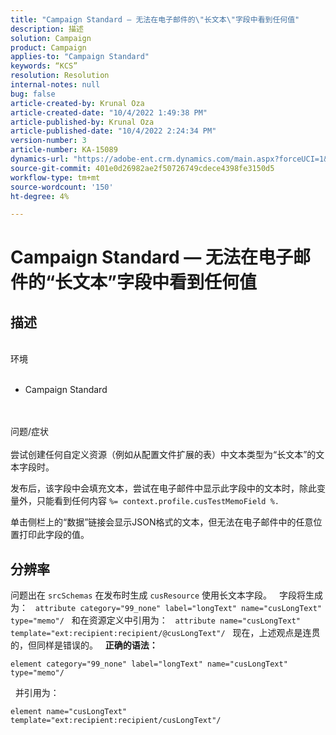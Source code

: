 ```yaml
---
title: "Campaign Standard — 无法在电子邮件的\"长文本\"字段中看到任何值"
description: 描述
solution: Campaign
product: Campaign
applies-to: "Campaign Standard"
keywords: “KCS”
resolution: Resolution
internal-notes: null
bug: false
article-created-by: Krunal Oza
article-created-date: "10/4/2022 1:49:38 PM"
article-published-by: Krunal Oza
article-published-date: "10/4/2022 2:24:34 PM"
version-number: 3
article-number: KA-15089
dynamics-url: "https://adobe-ent.crm.dynamics.com/main.aspx?forceUCI=1&pagetype=entityrecord&etn=knowledgearticle&id=7a695e5f-eb43-ed11-bba2-002248086735"
source-git-commit: 401e0d26982ae2f50726749cdece4398fe3150d5
workflow-type: tm+mt
source-wordcount: '150'
ht-degree: 4%

---
```


# Campaign Standard — 无法在电子邮件的“长文本”字段中看到任何值

## 描述

<br>环境<br><br>
- Campaign Standard



<br><br>问题/症状<br><br>
尝试创建任何自定义资源（例如从配置文件扩展的表）中文本类型为“长文本”的文本字段时。

发布后，该字段中会填充文本，尝试在电子邮件中显示此字段中的文本时，除此变量外，只能看到任何内容 `%= context.profile.cusTestMemoField %.`

单击侧栏上的“数据”链接会显示JSON格式的文本，但无法在电子邮件中的任意位置打印此字段的值。


## 分辨率


问题出在 `srcSchemas` 在发布时生成 `cusResource` 使用长文本字段。
 
字段将生成为：
 
`attribute category="99_none" label="longText" name="cusLongText" type="memo"/`
 
和在资源定义中引用为：
 
`attribute name="cusLongText" template="ext:recipient:recipient/@cusLongText"/`
 
现在，上述观点是连贯的，但同样是错误的。
 
<b>正确的语法：</b>


```
element category="99_none" label="longText" name="cusLongText" type="memo"/
```


 
并引用为：


```
element name="cusLongText" template="ext:recipient:recipient/cusLongText"/
```

